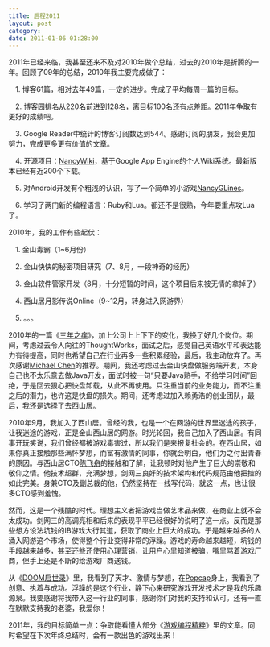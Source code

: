 ```yaml
---
title: 启程2011
layout: post
category: 
date: 2011-01-06 01:28:00
---
```


2011年已经来临，我甚至还来不及对2010年做个总结，过去的2010年是折腾的一年。回顾了09年的总结，2010年我主要完成做了： 

　1. 博客61篇，相对去年49篇，一定的进步。完成了平均每周一篇的目标。    

　2. 博客园排名从220名前进到128名，离目标100名还有点差距。2011年争取有更好的成绩吧。    

　3. Google Reader中统计的博客订阅数达到544。感谢订阅的朋友，我会更加努力，完成更多更有价值的文章。    

　4. 开源项目：[NancyWiki](http://code.google.com/p/nancywiki/)，基于Google App Engine的个人Wiki系统。最新版本已经有近200个下载。    

　5. 对Android开发有个粗浅的认识，写了一个简单的小游戏[NancyGLines](http://www.cnblogs.com/coderzh/archive/2010/03/23/android-nancyglines-design.html)。    

　6. 学习了两门新的编程语言：Ruby和Lua。都还不是很熟，今年要重点攻Lua了。

2010年，我的工作有些起伏：   

　1. 金山毒霸（1~6月份）    

　2. 金山快快的秘密项目研究（7、8月，一段神奇的经历）    

　3. 金山软件管家开发（8月，十分短暂的时间，这个项目后来被无情的拿掉了）    

　4. 西山居月影传说Online（9~12月，转身进入网游界）    

　5. 。。。

2010年的一篇《[三年之痒](http://www.cnblogs.com/coderzh/archive/2010/03/27/three-years-work-thinking.html)》，加上公司上上下下的变化，我换了好几个岗位。期间，考虑过去令人向往的ThoughtWorks，面试之后，感觉自己英语水平和表达能力有待提高，同时也希望自己在行业再多一些积累经验，最后，我主动放弃了。再次感谢[Michael Chen](http://www.google.com/profiles/mechiland#buzz)的推荐。期间，我还考虑过去金山快盘做服务端开发，本身自己也不太乐意去做Java开发，面试时被一句&#8220;只要Java熟手，不给学习时间&#8221;回绝，于是回去狠心把快盘卸载，从此不再使用。只注重当前的业务能力，而不注重之后的潜力，也许这是快盘的损失。期间，还考虑过加入赖勇浩的创业团队，最后，我还是选择了去西山居。

2010年9月，我加入了西山居。曾经的我，也是一个在网游的世界里迷途的孩子，让我迷途的游戏，正是金山西山居的网游。时光轮回，我自己加入了西山居。有同事开玩笑说，我们曾经都被游戏毒害过，所以我们是来报复社会的。在西山居，如果你真正接触那些满怀梦想，而富有激情的同事，你就会明白，他们为之付出青春的原因。与西山居CTO[陈飞舟](http://t.qq.com/freewaychen)的接触和了解，让我顿时对他产生了巨大的崇敬和敬仰之情。他技术超群，充满梦想，剑网三良好的技术架构和代码规范由他把控的如此完美。身兼CTO及副总裁的他，仍然坚持在一线写代码，就这一点，也让很多CTO感到羞愧。

然而，这是一个残酷的时代。理想主义者把游戏当做艺术品来做，在商业上就不会太成功。剑网三的高调亮相和后来的表现平平已经很好的说明了这一点。反而是那些想方设法坑钱的IB游戏大行其道，获取了商业上巨大的成功。于是越来越多的人涌入网游这个市场，使得整个行业变得非常的浮躁。游戏的寿命越来越短，坑钱的手段越来越多，甚至还些还使用心理营销，让用户心里知道被骗，嘴里骂着游戏厂商，但手上还是不断的给游戏厂商送钱。

从《[DOOM启世录](http://book.douban.com/subject/1152971/)》里，我看到了天才、激情与梦想，在[Popcap](http://www.popcap.com/)身上，我看到了创意、执着与成功。浮躁的是这个行业，静下心来研究游戏开发技术才是我的乐趣源泉。我要感谢将我带入这一行业的同事，感谢你们对我的支持和认可。还有一直在默默支持我的老婆，我爱你！

2011年，我的目标简单一点：争取能看懂大部分《[游戏编程精粹](http://book.douban.com/subject_search?search_text=%E6%B8%B8%E6%88%8F%E7%BC%96%E7%A8%8B%E7%B2%BE%E7%B2%B9&amp;cat=1001)》里的文章。同时希望在下次年终总结时，会有一款出色的游戏出来！